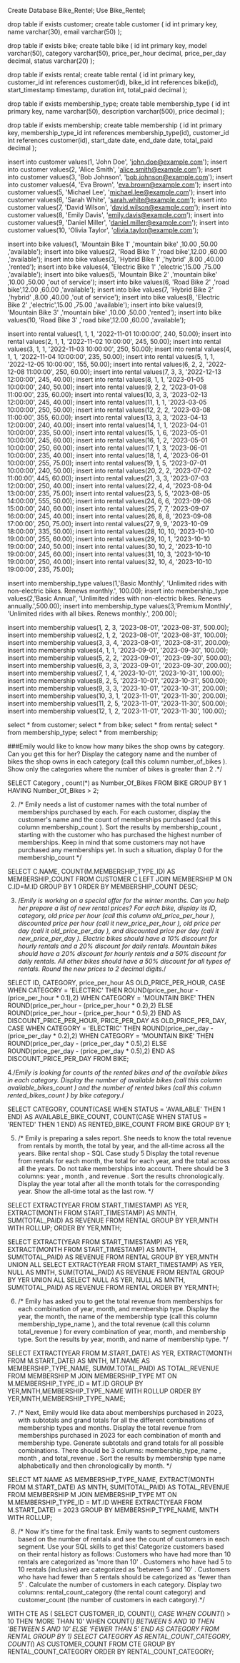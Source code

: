 Create Database Bike_Rentel;
Use Bike_Rentel;

drop table if exists customer;
create table customer
(
	id		int primary key,
	name	varchar(30),
	email	varchar(50)
);


drop table if exists bike;
create table bike
(
	id					int primary key,
	model				varchar(50),
	category			varchar(50),
	price_per_hour		decimal,
	price_per_day		decimal,
	status				varchar(20)
);


drop table if exists rental;
create table rental
(
	id					int primary key,
	customer_id			int references customer(id),
	bike_id				int references bike(id),
	start_timestamp		timestamp,
	duration			int,
	total_paid			decimal
);


drop table if exists membership_type;
create table membership_type
(
	id				int primary key,
	name			varchar(50),
	description		varchar(500),
	price			decimal
);


drop table if exists membership;
create table membership
(
	id					int primary key,
	membership_type_id	int references membership_type(id),
	customer_id			int references customer(id),
	start_date			date,
	end_date			date,
	total_paid			decimal
);



insert into customer values(1,	'John Doe',			'john.doe@example.com');
insert into customer values(2,	'Alice Smith',		'alice.smith@example.com');
insert into customer values(3,	'Bob Johnson',		'bob.johnson@example.com');
insert into customer values(4,	'Eva Brown',		'eva.brown@example.com');
insert into customer values(5,	'Michael Lee',		'michael.lee@example.com');
insert into customer values(6,	'Sarah White',		'sarah.white@example.com');
insert into customer values(7,	'David Wilson',		'david.wilson@example.com');
insert into customer values(8,	'Emily Davis',		'emily.davis@example.com');
insert into customer values(9,	'Daniel Miller',	'daniel.miller@example.com');
insert into customer values(10,	'Olivia Taylor',	'olivia.taylor@example.com');


insert into bike values(1,	'Mountain Bike 1'	,'mountain bike'	,10.00	,50.00	,'available');
insert into bike values(2,	'Road Bike 1'	,'road bike',12.00	,60.00	,'available');
insert into bike values(3,	'Hybrid Bike 1'	,'hybrid'	,8.00	,40.00	,'rented');
insert into bike values(4,	'Electric Bike 1'	,'electric',15.00	,75.00	,'available');
insert into bike values(5,	'Mountain Bike 2'	,'mountain bike'	,10.00	,50.00	,'out of service');
insert into bike values(6,	'Road Bike 2'	,'road bike',12.00	,60.00	,'available');
insert into bike values(7,	'Hybrid Bike 2'	,'hybrid'	,8.00	,40.00	,'out of service');
insert into bike values(8,	'Electric Bike 2'	,'electric',15.00	,75.00	,'available');
insert into bike values(9,	'Mountain Bike 3'	,'mountain bike'	,10.00	,50.00	,'rented');
insert into bike values(10,	'Road Bike 3'	,'road bike',12.00	,60.00	,'available');


insert into rental values(1,	1,	1,	'2022-11-01 10:00:00',	240,	50.00);
insert into rental values(2,	1,	1,	'2022-11-02 10:00:00',	245,	50.00);
insert into rental values(3,	1,	1,	'2022-11-03 10:00:00',	250,	50.00);
insert into rental values(4,	1,	1,	'2022-11-04 10:00:00',	235,	50.00);
insert into rental values(5,	1,	1,	'2022-12-05 10:00:00',	155,	50.00);
insert into rental values(6,	2,	2,	'2022-12-08 11:00:00',	250,	60.00);
insert into rental values(7,	3,	3,	'2022-12-13 12:00:00',	245,	40.00);
insert into rental values(8,	1,	1,	'2023-01-05 10:00:00',	240,	50.00);
insert into rental values(9,	2,	2,	'2023-01-08 11:00:00',	235,	60.00);
insert into rental values(10,	3,	3,	'2023-02-13 12:00:00',	245,	40.00);
insert into rental values(11,	1,	1,	'2023-03-05 10:00:00',	250,	50.00);
insert into rental values(12,	2,	2,	'2023-03-08 11:00:00',	355,	60.00);
insert into rental values(13,	3,	3,	'2023-04-13 12:00:00',	240,	40.00);
insert into rental values(14,	1,	1,	'2023-04-01 10:00:00',	235,	50.00);
insert into rental values(15,	1,	6,	'2023-05-01 10:00:00',	245,	60.00);
insert into rental values(16,	1,	2,	'2023-05-01 10:00:00',	250,	60.00);
insert into rental values(17,	1,	3,	'2023-06-01 10:00:00',	235,	40.00);
insert into rental values(18,	1,	4,	'2023-06-01 10:00:00',	255,	75.00);
insert into rental values(19,	1,	5,	'2023-07-01 10:00:00',	240,	50.00);
insert into rental values(20,	2,	2,	'2023-07-02 11:00:00',	445,	60.00);
insert into rental values(21,	3,	3,	'2023-07-03 12:00:00',	250,	40.00);
insert into rental values(22,	4,	4,	'2023-08-04 13:00:00',	235,	75.00);
insert into rental values(23,	5,	5,	'2023-08-05 14:00:00',	555,	50.00);
insert into rental values(24,	6,	6,	'2023-09-06 15:00:00',	240,	60.00);
insert into rental values(25,	7,	7,	'2023-09-07 16:00:00',	245,	40.00);
insert into rental values(26,	8,	8,	'2023-09-08 17:00:00',	250,	75.00);
insert into rental values(27,	9,	9,	'2023-10-09 18:00:00',	335,	50.00);
insert into rental values(28,	10,	10,	'2023-10-10 19:00:00',	255,	60.00);
insert into rental values(29,	10,	1,	'2023-10-10 19:00:00',	240,	50.00);
insert into rental values(30,	10,	2,	'2023-10-10 19:00:00',	245,	60.00);
insert into rental values(31,	10,	3,	'2023-10-10 19:00:00',	250,	40.00);
insert into rental values(32,	10,	4,	'2023-10-10 19:00:00',	235,	75.00);


insert into membership_type values(1,'Basic Monthly',	'Unlimited rides with non-electric bikes. Renews monthly.',	100.00);
insert into membership_type values(2,'Basic Annual',	'Unlimited rides with non-electric bikes. Renews annually.',500.00);
insert into membership_type values(3,'Premium Monthly',	'Unlimited rides with all bikes. Renews monthly.',	200.00);


insert into membership values(1,	2,	3,	'2023-08-01',	'2023-08-31',	500.00);
insert into membership values(2,	1,	2,	'2023-08-01',	'2023-08-31',	100.00);
insert into membership values(3,	3,	4,	'2023-08-01',	'2023-08-31',	200.00);
insert into membership values(4,	1,	1,	'2023-09-01',	'2023-09-30',	100.00);
insert into membership values(5,	2,	2,	'2023-09-01',	'2023-09-30',	500.00);
insert into membership values(6,	3,	3,	'2023-09-01',	'2023-09-30',	200.00);
insert into membership values(7,	1,	4,	'2023-10-01',	'2023-10-31',	100.00);
insert into membership values(8,	2,	5,	'2023-10-01',	'2023-10-31',	500.00);
insert into membership values(9,	3,	3,	'2023-10-01',	'2023-10-31',	200.00);
insert into membership values(10,	3,	1,	'2023-11-01',	'2023-11-30',	200.00);
insert into membership values(11,	2,	5,	'2023-11-01',	'2023-11-30',	500.00);
insert into membership values(12,	1,	2,	'2023-11-01',	'2023-11-30',	100.00);



select * from customer;
select * from bike;
select * from rental;
select * from membership_type;
select * from membership;

###Emily would like to know how many bikes the shop owns by category. Can
you get this for her?
Display the category name and the number of bikes the shop owns in
each category (call this column number_of_bikes ). Show only the categories
where the number of bikes is greater than 2 .*/

SELECT Category , count(*) as Number_Of_Bikes
FROM BIKE
GROUP BY 1
HAVING Number_Of_Bikes > 2;

2. /* Emily needs a list of customer names with the total number of
memberships purchased by each.
For each customer, display the customer's name and the count of
memberships purchased (call this column membership_count ). Sort the
results by membership_count , starting with the customer who has purchased
the highest number of memberships.
Keep in mind that some customers may not have purchased any
memberships yet. In such a situation, display 0 for the membership_count  */

SELECT C.NAME, COUNT(M.MEMBERSHIP_TYPE_ID) AS MEMBERSHIP_COUNT
FROM CUSTOMER C 
LEFT JOIN MEMBERSHIP M ON C.ID=M.ID
GROUP BY 1
ORDER BY MEMBERSHIP_COUNT DESC;

3. /*Emily is working on a special offer for the winter months. Can you help her
prepare a list of new rental prices?
For each bike, display its ID, category, old price per hour (call this column
old_price_per_hour ), discounted price per hour (call it new_price_per_hour ), old
price per day (call it old_price_per_day ), and discounted price per day (call it
new_price_per_day ).
Electric bikes should have a 10% discount for hourly rentals and a 20%
discount for daily rentals. Mountain bikes should have a 20% discount for
hourly rentals and a 50% discount for daily rentals. All other bikes should
have a 50% discount for all types of rentals.
Round the new prices to 2 decimal digits.*/

SELECT ID, CATEGORY, price_per_hour AS OLD_PRICE_PER_HOUR,
	CASE 
		WHEN CATEGORY = 'ELECTRIC' THEN ROUND(price_per_hour - (price_per_hour * 0.1),2)
		WHEN CATEGORY = 'MOUNTAIN BIKE' THEN ROUND(price_per_hour - (price_per_hour * 0.2),2)
		ELSE ROUND(price_per_hour - (price_per_hour * 0.5),2)
	END AS DISCOUNT_PRICE_PER_HOUR,
PRICE_PER_DAY AS OLD_PRICE_PER_DAY,
	CASE 
		WHEN CATEGORY = 'ELECTRIC' THEN ROUND(price_per_day - (price_per_day * 0.2),2)
		WHEN CATEGORY = 'MOUNTAIN BIKE' THEN ROUND(price_per_day - (price_per_day * 0.5),2)
		ELSE ROUND(price_per_day - (price_per_day * 0.5),2)
	END AS DISCOUNT_PRICE_PER_DAY
FROM BIKE;

4./*Emily is looking for counts of the rented bikes and of the available bikes in
each category.
Display the number of available bikes (call this column
available_bikes_count ) and the number of rented bikes (call this column
rented_bikes_count ) by bike category.*/

SELECT CATEGORY,
COUNT(CASE WHEN STATUS = 'AVAILABLE' THEN 1 END) AS AVAILABLE_BIKE_COUNT,
COUNT(CASE WHEN STATUS = 'RENTED' THEN 1 END) AS RENTED_BIKE_COUNT
FROM BIKE
GROUP BY 1;

5. /* Emily is preparing a sales report. She needs to know the total revenue
from rentals by month, the total by year, and the all-time across all the
years.
Bike rental shop - SQL Case study 5
Display the total revenue from rentals for each month, the total for each
year, and the total across all the years. Do not take memberships into
account. There should be 3 columns: year , month , and revenue .
Sort the results chronologically. Display the year total after all the month
totals for the corresponding year. Show the all-time total as the last row. */

SELECT EXTRACT(YEAR FROM START_TIMESTAMP) AS YER,
EXTRACT(MONTH FROM START_TIMESTAMP) AS MNTH,
SUM(TOTAL_PAID) AS REVENUE
FROM RENTAL
GROUP BY YER,MNTH WITH ROLLUP;
ORDER BY YER,MNTH;

SELECT EXTRACT(YEAR FROM START_TIMESTAMP) AS YER,
EXTRACT(MONTH FROM START_TIMESTAMP) AS MNTH,
SUM(TOTAL_PAID) AS REVENUE
FROM RENTAL
GROUP BY YER,MNTH
UNION ALL
SELECT EXTRACT(YEAR FROM START_TIMESTAMP) AS YER,
NULL AS MNTH,
SUM(TOTAL_PAID) AS REVENUE
FROM RENTAL
GROUP BY YER
UNION ALL
SELECT NULL AS YER,
NULL AS MNTH,
SUM(TOTAL_PAID) AS REVENUE
FROM RENTAL
ORDER BY YER,MNTH;

6. /* Emily has asked you to get the total revenue from memberships for each
combination of year, month, and membership type.
Display the year, the month, the name of the membership type (call this
column membership_type_name ), and the total revenue (call this column
total_revenue ) for every combination of year, month, and membership type.
Sort the results by year, month, and name of membership type.
 */
 
 SELECT EXTRACT(YEAR FROM M.START_DATE) AS YER,
 EXTRACT(MONTH FROM M.START_DATE) AS MNTH,
 MT.NAME AS MEMBERSHIP_TYPE_NAME,
 SUM(M.TOTAL_PAID) AS TOTAL_REVENUE
 FROM MEMBERSHIP M
 JOIN MEMBERSHIP_TYPE MT
 ON M.MEMBERSHIP_TYPE_ID = MT.ID
 GROUP BY YER,MNTH,MEMBERSHIP_TYPE_NAME WITH ROLLUP
 ORDER BY YER,MNTH,MEMBERSHIP_TYPE_NAME;
 
 7. /* Next, Emily would like data about memberships purchased in 2023, with
subtotals and grand totals for all the different combinations of membership
types and months.
Display the total revenue from memberships purchased in 2023 for each
combination of month and membership type. Generate subtotals and
grand totals for all possible combinations. There should be 3 columns:
membership_type_name , month , and total_revenue .
Sort the results by membership type name alphabetically and then
chronologically by month. */

SELECT MT.NAME AS MEMBERSHIP_TYPE_NAME,
EXTRACT(MONTH FROM M.START_DATE) AS MNTH,
SUM(TOTAL_PAID) AS TOTAL_REVENUE
FROM MEMBERSHIP M
JOIN MEMBERSHIP_TYPE MT
ON M.MEMBERSHIP_TYPE_ID = MT.ID
WHERE EXTRACT(YEAR FROM M.START_DATE) = 2023
GROUP BY MEMBERSHIP_TYPE_NAME, MNTH WITH ROLLUP;

8. /* Now it's time for the final task.
Emily wants to segment customers based on the number of rentals and
see the count of customers in each segment. Use your SQL skills to get
this!
Categorize customers based on their rental history as follows:
Customers who have had more than 10 rentals are categorized as 'more
than 10' .
Customers who have had 5 to 10 rentals (inclusive) are categorized as
'between 5 and 10' .
Customers who have had fewer than 5 rentals should be categorized as
'fewer than 5' .
Calculate the number of customers in each category. Display two columns:
rental_count_category (the rental count category) and customer_count (the
number of customers in each category).*/

WITH CTE AS (
			SELECT CUSTOMER_ID, COUNT(*), 
				CASE
					WHEN COUNT(*) > 10 THEN 'MORE THAN 10'
					WHEN COUNT(*) BETWEEN 5 AND 10 THEN 'BETWEEN 5 AND 10'
					ELSE 'FEWER THAN 5'
				END AS CATEGORY
			FROM RENTAL
			GROUP BY 1)
SELECT CATEGORY AS RENTAL_COUNT_CATEGORY,
COUNT(*) AS CUSTOMER_COUNT
FROM CTE
GROUP BY RENTAL_COUNT_CATEGORY
ORDER BY RENTAL_COUNT_CATEGORY;
